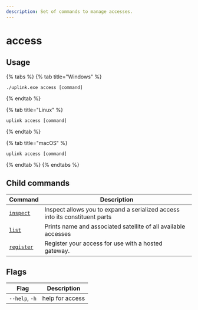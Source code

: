 ```yaml
---
description: Set of commands to manage accesses.
---
```


# access

## Usage

{% tabs %}
{% tab title="Windows" %}
```
./uplink.exe access [command]
```
{% endtab %}

{% tab title="Linux" %}
```
uplink access [command]
```
{% endtab %}

{% tab title="macOS" %}
```
uplink access [command]
```
{% endtab %}
{% endtabs %}

## Child commands

| Command                                | Description                                                                 |
| -------------------------------------- | --------------------------------------------------------------------------- |
| [`inspect`](access-inspect-command.md) | Inspect allows you to expand a serialized access into its constituent parts |
| [`list`](access-list-command.md)       | Prints name and associated satellite of all available accesses              |
| [`register`](access-register.md)       | Register your access for use with a hosted gateway.                         |

## Flags

| Flag           | Description     |
| -------------- | --------------- |
| `--help`, `-h` | help for access |

